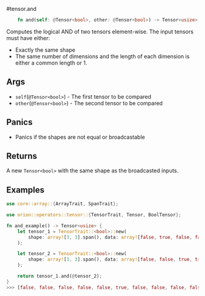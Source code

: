 #tensor.and

```rust
    fn and(self: @Tensor<bool>, other: @Tensor<bool>) -> Tensor<usize>;
```

Computes the logical AND of two tensors element-wise.
The input tensors must have either:
* Exactly the same shape
* The same number of dimensions and the length of each dimension is either a common length or 1.

## Args

* `self`(`@Tensor<bool>`) - The first tensor to be compared
* `other`(`@Tensor<bool>`) - The second tensor to be compared

## Panics

* Panics if the shapes are not equal or broadcastable

## Returns

A new `Tensor<bool>` with the same shape as the broadcasted inputs.

## Examples

```rust
use core::array::{ArrayTrait, SpanTrait};

use orion::operators::tensor::{TensorTrait, Tensor, BoolTensor};

fn and_example() -> Tensor<usize> {
    let tensor_1 = TensorTrait::<bool>::new(
        shape: array![3, 3].span(), data: array![false, true, false, false, false, true, true, false, true, false, false, true].span(),
    );

    let tensor_2 = TensorTrait::<bool>::new(
        shape: array![3, 3].span(), data: array![false, false, true, true, false, true, false, true, false, true, false, true].span(),
    );

    return tensor_1.and(@tensor_2);
}
>>> [false, false, false, false, false, true, false, false, false, false, false, true]
```
